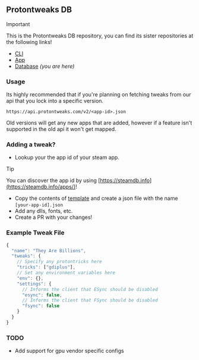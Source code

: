 ## Protontweaks DB

> [!IMPORTANT]  
> This is the Protontweaks DB repository, you can find its sister repositories at the following links!

- [CLI](https://github.com/rain-cafe/protontweaks)
- [App](https://github.com/rain-cafe/protontweaks-ui)
- [Database](https://github.com/rain-cafe/protontweaks-db) _(you are here)_

### Usage

Its highly recommended that if you're planning on fetching tweaks from our api that you lock into a specific version.

`https://api.protontweaks.com/v2/<app-id>.json`

Old versions will get any new apps that are added, however if a feature isn't supported in the old api it won't get mapped.

### Adding a tweak?

- Lookup your the app id of your steam app.

> [!TIP]
> You can discover the app id by using [https://steamdb.info](https://steamdb.info/apps/)!

- Copy the contents of [template](./tweaks/.template.json) and create a json file with the name `[your-app-id].json`
- Add any dlls, fonts, etc.
- Create a PR with your changes!

### Example Tweak File

```ts
{
  "name": "They Are Billions",
  "tweaks": {
    // Specify any protontricks here
    "tricks": ["gdiplus"],
    // Set any environment variables here
    "env": {},
    "settings": {
      // Informs the client that ESync should be disabled
      "esync": false,
      // Informs the client that FSync should be disabled
      "fsync": false
    }
  }
}
```

### TODO

- Add support for gpu vendor specific configs
